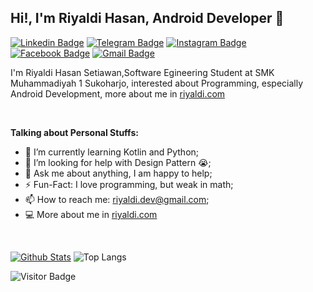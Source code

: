 ## Hi!, I'm Riyaldi Hasan, Android Developer 👋

[![Linkedin Badge](https://img.shields.io/badge/-LinkedIn-blue?style=flat-square&logo=Linkedin&logoColor=white&link=https://www.linkedin.com/in/riyaldi-h-2217b8134/)](https://www.linkedin.com/in/riyaldi/) 
[![Telegram Badge](https://img.shields.io/badge/-Telegram-blue?style=flat-square&logo=telegram&logoColor=white&link=https://t.me/riyhs)](https://t.me/riyhs) 
[![Instagram Badge](https://img.shields.io/badge/-Instagram-purple?style=flat-square&logo=instagram&logoColor=white&link=https://instagram.com/riyhs_/)](https://instagram.com/riyhs_) 
[![Facebook Badge](https://img.shields.io/badge/-Facebook-blue?style=flat-square&logo=facebook&logoColor=white&link=https://facebook.com/riyaldi.hasan)](https://facebook.com/riyaldi.hasan) 
[![Gmail Badge](https://img.shields.io/badge/-Gmail-c14438?style=flat-square&logo=Gmail&logoColor=white&link=mailto:riyaldi.dev@gmail.com)](mailto:riyaldi.dev@gmail.com)

I'm Riyaldi Hasan Setiawan,Software Egineering Student at SMK Muhammadiyah 1 Sukoharjo, interested about Programming, especially Android Development, more about me in [riyaldi.com](https://riyaldi.com/)

&nbsp;

**Talking about Personal Stuffs:**

<!-- - 👨🏽‍💻 I’m currently working on [ShareKuy](https://riyaldi.com/sharekuy); -->
- 🌱 I’m currently learning Kotlin and Python; 
- 🤔 I’m looking for help with Design Pattern 😭;
- 💬 Ask me about anything, I am happy to help;
- ⚡️ Fun-Fact: I love programming, but weak in math;
- 📫 How to reach me: riyaldi.dev@gmail.com;
- 💻 More about me in [riyaldi.com](https://riyaldi.com/)

&nbsp;

[![Github Stats](https://github-readme-stats.vercel.app/api?username=riyhs&theme=dark&show_icons=true)](https://github.com/riyhs)
![Top Langs](https://github-readme-stats.vercel.app/api/top-langs/?username=riyhs&hide=TeX&layout=compact&theme=dark)

![Visitor Badge](https://visitor-badge.laobi.icu/badge?page_id=riyhs.riyhs)
